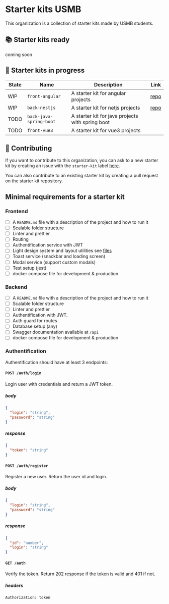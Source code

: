 # Starter kits USMB

This organization is a collection of starter kits made by USMB students.

## 📚 Starter kits ready

coming soon

## 📝 Starter kits in progress

| State | Name                    | Description                                      | Link                                                       |
| ----- | ----------------------- | ------------------------------------------------ | ---------------------------------------------------------- |
| WIP   | `front-angular`         | A starter kit for angular projects               | [repo](https://github.com/starter-kits-usmb/front-angular) |
| WIP   | `back-nestjs`           | A starter kit for netjs projects                 | [repo](https://github.com/starter-kits-usmb/back-nestjs)   |
| TODO  | `back-java-spring-boot` | A starter kit for java projects with spring boot |                                                            |
| TODO  | `front-vue3`            | A starter kit for vue3 projects                  |                                                            |

## 🤝 Contributing

If you want to contribute to this organization, you can ask to a new starter kit by creating an issue with the `starter-kit` label [here](https://github.com/starter-kits-usmb/.github/issues).

You can also contribute to an existing starter kit by creating a pull request on the starter kit repository.

## Minimal requirements for a starter kit

### Frontend

- [ ] A `README.md` file with a description of the project and how to run it
- [ ] Scalable folder structure
- [ ] Linter and prettier
- [ ] Routing
- [ ] Authentification service with JWT
- [ ] Light design system and layout utilities see [files](https://github.com/starter-kits-usmb/.github/tree/main/minimal-design-system)
- [ ] Toast service (snackbar and loading screen)
- [ ] Modal service (support custom modals)
- [ ] Test setup (jest)
- [ ] docker compose file for development & production

### Backend

- [ ] A `README.md` file with a description of the project and how to run it
- [ ] Scalable folder structure
- [ ] Linter and prettier
- [ ] Authentification with JWT.
- [ ] Auth guard for routes
- [ ] Database setup (any)
- [ ] Swagger documentation available at `/api`
- [ ] docker compose file for development & production

### Authentification

Authentification should have at least 3 endpoints:

#### `POST /auth/login`

Login user with credentials and return a JWT token.

##### body

```json
{
  "login": "string",
  "password": "string"
}
```

##### response

```json
{
  "token": "string"
}
```

#### `POST /auth/register`

Register a new user. Return the user id and login.

##### body

```json
{
  "login": "string",
  "password": "string"
}
```

##### response

```json
{
  "id": "number",
  "login": "string"
}
```

#### `GET /auth`

Verify the token. Return 202 response if the token is valid and 401 if not.

##### headers

`Authorization: token`
